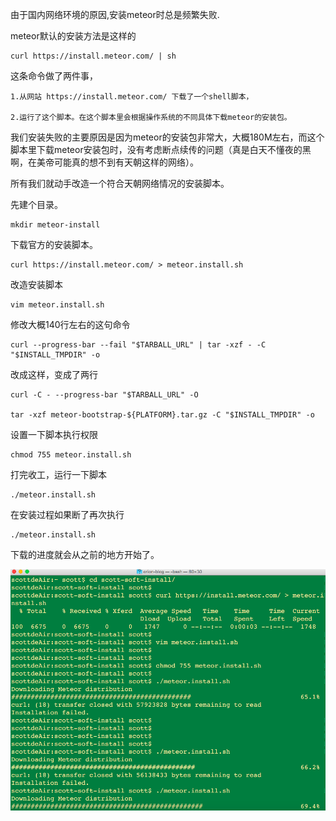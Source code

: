 
由于国内网络环境的原因,安装meteor时总是频繁失败.

meteor默认的安装方法是这样的
```
curl https://install.meteor.com/ | sh
```

这条命令做了两件事，

    1.从网站 https://install.meteor.com/ 下载了一个shell脚本，

    2.运行了这个脚本。在这个脚本里会根据操作系统的不同具体下载meteor的安装包。

我们安装失败的主要原因是因为meteor的安装包非常大，大概180M左右，而这个脚本里下载meteor安装包时，没有考虑断点续传的问题（真是白天不懂夜的黑啊，在美帝可能真的想不到有天朝这样的网络）。

所有我们就动手改造一个符合天朝网络情况的安装脚本。

先建个目录。
```
mkdir meteor-install
```

下载官方的安装脚本。
```
curl https://install.meteor.com/ > meteor.install.sh
```

改造安装脚本
```
vim meteor.install.sh
```

修改大概140行左右的这句命令
```
curl --progress-bar --fail "$TARBALL_URL" | tar -xzf - -C "$INSTALL_TMPDIR" -o
```
改成这样，变成了两行
```
curl -C - --progress-bar "$TARBALL_URL" -O

tar -xzf meteor-bootstrap-${PLATFORM}.tar.gz -C "$INSTALL_TMPDIR" -o
```
设置一下脚本执行权限
```
chmod 755 meteor.install.sh
```
打完收工，运行一下脚本
```
./meteor.install.sh
```
在安装过程如果断了再次执行
```
./meteor.install.sh
```
下载的进度就会从之前的地方开始了。

![](img/16-5-18/1.png)
